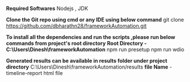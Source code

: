 **Required Softwares**
Nodejs , JDK

**Clone the Git repo using cmd or any IDE using below command**
git clone https://github.com/dbharathn28/frameworkAutomation.git

**To install all the dependencies and run the scripts ,please run below commands from project's root directory**
**Root Directory - C:\Users\Dinesh\frameworkAutomation**
npm run presetup
npm run wdio

**Generated results can be available in results folder under project directory**
C:\Users\Dinesh\frameworkAutomation/results
**file Name** - timeline-report html file



 

